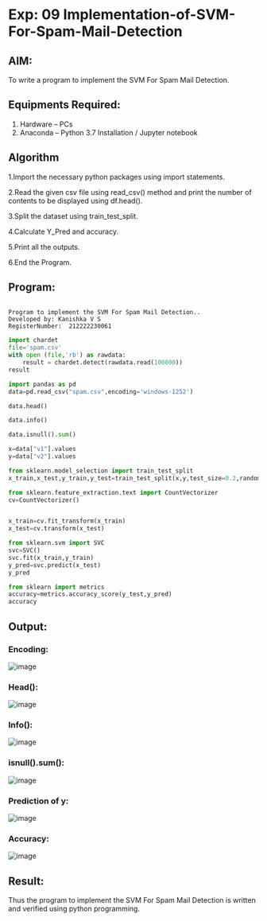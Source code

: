 # Exp: 09 Implementation-of-SVM-For-Spam-Mail-Detection

## AIM:
To write a program to implement the SVM For Spam Mail Detection.

## Equipments Required:
1. Hardware – PCs
2. Anaconda – Python 3.7 Installation / Jupyter notebook

## Algorithm
1.Import the necessary python packages using import statements.

2.Read the given csv file using read_csv() method and print the number of contents to be displayed using df.head().

3.Split the dataset using train_test_split.

4.Calculate Y_Pred and accuracy.

5.Print all the outputs.

6.End the Program. 

## Program:
```

Program to implement the SVM For Spam Mail Detection..
Developed by: Kanishka V S
RegisterNumber:  212222230061

```
```py
import chardet
file='spam.csv'
with open (file,'rb') as rawdata:
    result = chardet.detect(rawdata.read(100000))
result

import pandas as pd
data=pd.read_csv("spam.csv",encoding='windows-1252')

data.head()

data.info()

data.isnull().sum()

x=data["v1"].values
y=data["v2"].values

from sklearn.model_selection import train_test_split
x_train,x_test,y_train,y_test=train_test_split(x,y,test_size=0.2,random_state=0)

from sklearn.feature_extraction.text import CountVectorizer
cv=CountVectorizer()


x_train=cv.fit_transform(x_train)
x_test=cv.transform(x_test)

from sklearn.svm import SVC
svc=SVC()
svc.fit(x_train,y_train)
y_pred=svc.predict(x_test)
y_pred

from sklearn import metrics
accuracy=metrics.accuracy_score(y_test,y_pred)
accuracy
```
## Output:
### Encoding:
![image](https://github.com/kanishka2305/Implementation-of-SVM-For-Spam-Mail-Detection/assets/113497357/70845707-a3e5-4314-b139-19640e523857)

### Head():
![image](https://github.com/kanishka2305/Implementation-of-SVM-For-Spam-Mail-Detection/assets/113497357/ca79eeba-7dce-4a48-a6ce-f7b2d0c2e08e)

### Info():
![image](https://github.com/kanishka2305/Implementation-of-SVM-For-Spam-Mail-Detection/assets/113497357/1ad149c4-2b61-47a9-bb44-fd2266de7a69)

### isnull().sum():
![image](https://github.com/kanishka2305/Implementation-of-SVM-For-Spam-Mail-Detection/assets/113497357/dec4a609-7cd9-45c7-9fc8-a2202621c4e6)

### Prediction of y:
![image](https://github.com/kanishka2305/Implementation-of-SVM-For-Spam-Mail-Detection/assets/113497357/5a6cd90e-2b64-4886-b34d-19e3c8d25a33)

### Accuracy:
![image](https://github.com/kanishka2305/Implementation-of-SVM-For-Spam-Mail-Detection/assets/113497357/f214c3ed-f696-438b-b562-5c2eca122f66)

## Result:
Thus the program to implement the SVM For Spam Mail Detection is written and verified using python programming.
